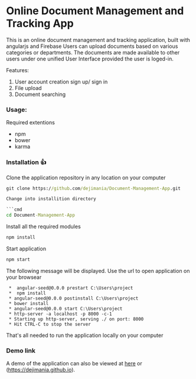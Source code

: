 # Online Document Management and Tracking App

This is an online document management and tracking application, built with angularjs and Firebase Users can
upload documents based on various categories or departments. The documents are made available to other users under one unified User Interface provided the user is loged-in.

Features:

 1. User account creation sign up/ sign in
 2. File upload
 3. Document searching


### Usage:

Required extentions

* npm
* bower
* karma

### Installation :+1:

Clone the application repository in any location on your computer

```cmd
git clone https://github.com/dejimania/Document-Management-App.git

Change into installition directory

```cmd
cd Document-Management-App
```

Install all the required modules

```cmd
npm install
```

Start application

```cmd
npm start
```

The following message will be displayed. Use the url to open application on your browsear

```
 *  angular-seed@0.0.0 prestart C:\Users\project
 *  npm install
 * angular-seed@0.0.0 postinstall C:\Users\project
 * bower install
 * angular-seed@0.0.0 start C:\Users\project
 * http-server -a localhost -p 8000 -c-1
 * Starting up http-server, serving ./ on port: 8000
 * Hit CTRL-C to stop the server

```

That's all needed to run the application locally on your computer

### Demo link
A demo of the application can also be viewed at [here](https://document-management-da8e8.firebaseio.com/) or (https://dejimania.github.io).
